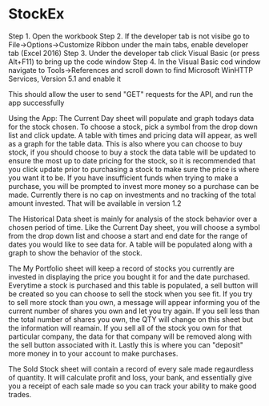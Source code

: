 # StockEx
Step 1. Open the workbook 
Step 2. If the developer tab is not visibe go to File->Options->Customize Ribbon under the main tabs, enable developer tab (Excel 2016)
Step 3. Under the developer tab click Visual Basic (or press Alt+F11) to bring up the code window
Step 4. In the Visual Basic cod window navigate to Tools->References and scroll down to find Microsoft WinHTTP Services, Version 5.1 and enable it

This should allow the user to send "GET" requests for the API, and run the app successfully

Using the App:
The Current Day sheet will populate and graph todays data for the stock chosen.  To choose a stock, pick a symbol from the drop down list and click update.  A table with times and pricing data will appear, as well as a graph for the table data.  This is also where you can choose to buy stock, if you should choose to buy a stock the data table will be updated to ensure the most up to date pricing for the stock, so it is recommended that you click update prior to purchasing a stock to make sure the price is where you want it to be. If you have insufficient funds when trying to make a purchase, you will be prompted to invest more money so a purchase can be made.  Currently there is no cap on investments and no tracking of the total amount invested.  That will be available in version 1.2   

The Historical Data sheet is mainly for analysis of the stock behavior over a chosen period of time.  Like the Current Day sheet, you will choose a symbol from the drop down list and choose a start and end date for the range of dates you would like to see data for.  A table will be populated along with a graph to show the behavior of the stock.  

The My Portfolio sheet will keep a record of stocks you currently are invested in displaying the price you bought it for and the date purchased.  Everytime a stock is purchased and this table is populated, a sell button will be created so you can choose to sell the stock when you see fit.  If you try to sell more stock than you own, a message will appear informing you of the current number of shares you own and let you try again.  If you sell less than the total number of shares you own, the QTY will change on this sheet but the information will reamain.  If you sell all of the stock you own for that particular company, the data for that company will be removed along with the sell button associated with it.  Lastly this is where you can "deposit" more money in to your account to make purchases.  

The Sold Stock sheet will contain a record of every sale made regaurdless of quantity.  It will calculate profit and loss, your bank, and essentially give you a receipt of each sale made so you can track your ability to make good trades.  
